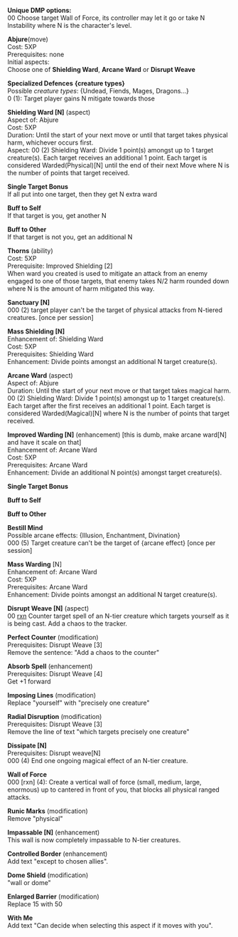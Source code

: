 **Unique DMP options:**  
00 Choose target Wall of Force, its controller may let it go or take N Instability where N is the character's level.
 
**Abjure**(move)  
Cost: 5XP  
Prerequisites: none  
Initial aspects:  
Choose one of **Shielding Ward**, **Arcane Ward** or **Disrupt Weave**
 
**Specialized Defences** **{creature types}**  
Possible _creature types_: {Undead, Fiends, Mages, Dragons…}  
0 (1): Target player gains N mitigate towards those
 
**Shielding Ward [N]** (aspect)  
Aspect of: Abjure  
Cost: 5XP  
Duration: Until the start of your next move or until that target takes physical harm, whichever occurs first.  
Aspect: 00 (2) Shielding Ward: Divide 1 point(s) amongst up to 1 target creature(s). Each target receives an additional 1 point. Each target is considered Warded(Physical)[N] until the end of their next Move where N is the number of points that target received.
 
**Single Target Bonus**  
If all put into one target, then they get N extra ward
 
**Buff to Self**  
If that target is you, get another N
 
**Buff to Other**  
If that target is not you, get an additional N
 
**Thorns** (ability)  
Cost: 5XP  
Prerequisite: Improved Shielding [2]  
When ward you created is used to mitigate an attack from an enemy engaged to one of those targets, that enemy takes N/2 harm rounded down where N is the amount of harm mitigated this way.
 
**Sanctuary [N]**  
000 (2) target player can't be the target of physical attacks from N-tiered creatures. [once per session]
 
**Mass Shielding [N]**  
Enhancement of: Shielding Ward  
Cost: 5XP  
Prerequisites: Shielding Ward  
Enhancement: Divide points amongst an additional N target creature(s).
   

**Arcane Ward** (aspect)  
Aspect of: Abjure  
Duration: Until the start of your next move or that target takes magical harm.  
00 (2) Shielding Ward: Divide 1 point(s) amongst up to 1 target creature(s). Each target after the first receives an additional 1 point. Each target is considered Warded(Magical)[N] where N is the number of points that target received.
 
**Improved Warding [N]** (enhancement) [this is dumb, make arcane ward[N] and have it scale on that]  
Enhancement of: Arcane Ward  
Cost: 5XP  
Prerequisites: Arcane Ward  
Enhancement: Divide an additional N point(s) amongst target creature(s).
 
**Single Target Bonus**
 
**Buff to Self**
 
**Buff to Other**
 
**Bestill Mind**  
Possible arcane effects: {Illusion, Enchantment, Divination}  
000 (5) Target creature can't be the target of {arcane effect} [once per session]
 
**Mass Warding** [N]  
Enhancement of: Arcane Ward  
Cost: 5XP  
Prerequisites: Arcane Ward  
Enhancement: Divide points amongst an additional N target creature(s).
   

**Disrupt Weave [N]** (aspect)  
00 [rxn](4) Counter target spell of an N-tier creature which targets yourself as it is being cast. Add a chaos to the tracker.
 
**Perfect Counter** (modification)  
Prerequisites: Disrupt Weave [3]  
Remove the sentence: "Add a chaos to the counter"
 
**Absorb Spell** (enhancement)  
Prerequisites: Disrupt Weave [4]  
Get +1 forward
 
**Imposing Lines** (modification)  
Replace "yourself" with "precisely one creature"
 
**Radial Disruption** (modification)  
Prerequisites: Disrupt Weave [3]  
Remove the line of text "which targets precisely one creature"
 
**Dissipate [N]**  
Prerequisites: Disrupt weave[N]  
000 (4) End one ongoing magical effect of an N-tier creature.
 
**Wall of Force**  
000 [rxn] (4): Create a vertical wall of force (small, medium, large, enormous) up to cantered in front of you, that blocks all physical ranged attacks.
 
**Runic Marks** (modification)  
Remove "physical"
 
**Impassable [N]** (enhancement)  
This wall is now completely impassable to N-tier creatures.
 
**Controlled Border** (enhancement)  
Add text "except to chosen allies".
 
**Dome Shield** (modification)  
"wall or dome"
 
**Enlarged Barrier** (modification)  
Replace 15 with 50
 
**With Me**  
Add text "Can decide when selecting this aspect if it moves with you".